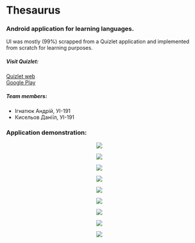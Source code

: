 # Thesaurus
<p>
    <h3>Android application for learning languages.</h3>
    <p>UI was mostly (99%) scrapped from a Quizlet application and implemented from scratch for learning purposes.</p>
    <h5>Visit Quizlet:</h5>
    <a href="https://quizlet.com/">Quizlet web</a><br/>
    <a href="https://play.google.com/store/apps/details?id=com.quizlet.quizletandroid&hl=ru&gl=US">Google Play</a>
</p>


<h5>Team members:</h5>
<ul>
    <li>Ігнатюк Андрій, УІ-191</li>
    <li>Кисельов Даніїл, УІ-191</li>
</ul>

<h3>Application demonstration:</h5>
<p align="center"><img src="./imgs/1.png"></img></p>
<p align="center"><img src="./imgs/2.png"></img></p>
<p align="center"><img src="./imgs/3.png"></img></p>
<p align="center"><img src="./imgs/4.png"></img></p>
<p align="center"><img src="./imgs/5.png"></img></p>
<p align="center"><img src="./imgs/6.png"></img></p>
<p align="center"><img src="./imgs/7.png"></img></p>
<p align="center"><img src="./imgs/8.png"></img></p>
<p align="center"><img src="./imgs/9.png"></img></p>
